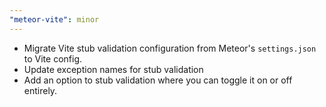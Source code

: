```yaml
---
"meteor-vite": minor
---
```


- Migrate Vite stub validation configuration from Meteor's `settings.json` to Vite config.
- Update exception names for stub validation
- Add an option to stub validation where you can toggle it on or off entirely.